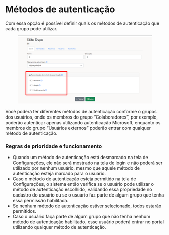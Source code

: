 # Métodos de autenticação

Com essa opção é possível definir quais os métodos de autenticação que cada grupo pode utilizar.

<figure><img src="../../.gitbook/assets/image (1) (1) (1) (1) (1) (1).png" alt=""><figcaption></figcaption></figure>

Você  poderá ter diferentes métodos de autenticação conforme o grupos dos usuários, onde os membros do grupo “Colaboradores”, por exemplo, poderão autenticar apenas utilizando autenticação Microsoft, enquanto os membros do grupo “Usuários externos” poderão entrar com qualquer método de autenticação.



### Regras de prioridade e funcionamento

* Quando um método de autenticação está desmarcado na tela de Configurações, ele não será mostrado na tela de login e não poderá ser utilizado por nenhum usuário, mesmo que aquele método de autenticação esteja marcado para o usuário.
* Caso o método de autenticação esteja permitido na tela de Configurações, o sistema então verifica se o usuário pode utilizar o método de autenticação escolhido, validando essa propriedade no cadastro do usuário ou se o usuário faz parte de algum grupo que tenha essa permissão habilitada.
* Se nenhum método de autenticação estiver selecionado, todos estarão permitidos.
* Caso o usuário faça parte de algum grupo que não tenha nenhum método de autenticação habilitado, esse usuário poderá entrar no portal utilizando qualquer método de autenticação.

